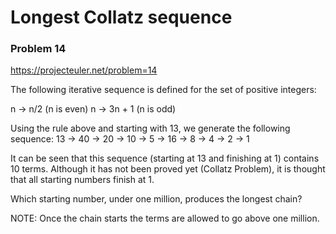 # Longest Collatz sequence

### Problem 14

https://projecteuler.net/problem=14

The following iterative sequence is defined for the set of positive
integers:

n → n/2 (n is even)
n → 3n + 1 (n is odd)

Using the rule above and starting with 13, we generate the following
sequence:
13 → 40 → 20 → 10 → 5 → 16 → 8 → 4 → 2 → 1

It can be seen that this sequence (starting at 13 and finishing at 1)
contains 10 terms. Although it has not been proved yet
(Collatz Problem), it is thought that all starting numbers finish at 1.

Which starting number, under one million, produces the longest chain?

NOTE: Once the chain starts the terms are allowed to go above one
million.
